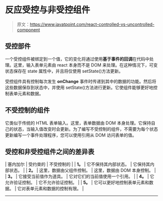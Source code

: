 # 反应受控与非受控组件

> 原文：<https://www.javatpoint.com/react-controlled-vs-uncontrolled-component>

## 受控部件

一个受控组件被绑定到一个值，它的变化将通过使用**基于事件的回调**在代码中处理。这里，输入表单元素由 react 本身而不是 DOM 来处理。在这种情况下，可变状态保存在 state 属性中，并且将仅使用 setState()方法更新。

受控组件具有控制每次发生 **onChange** 事件时传递到其中的数据的功能。然后将这些数据保存到状态中，并使用 setState()方法进行更新。它使组件能够更好地控制表单元素和数据。

## 不受控制的组件

它类似于传统的 HTML 表单输入。这里，表单数据由 DOM 本身处理。它保持自己的状态，当输入值改变时会更新。为了编写不受控制的组件，不需要为每个状态更新编写一个事件处理程序，您可以使用引用从 DOM 访问表单的值。

## 受控和非受控组件之间的差异表

| 塞内加尔 | 受约束的 | 不受控制的 |
| **1。** | 它不保持其内部状态。 | 它保持其内部状态。 |
| **2。** | 这里，数据由父组件控制。 | 这里，数据由 DOM 本身控制。 |
| **3。** | 它接受当前值作为道具。 | 它对它们的当前值使用一个引用。 |
| **4。** | 它允许验证控制。 | 它不允许验证控制。 |
| **5。** | 它可以更好地控制表单元素和数据。 | 它对表单元素和数据的控制有限。 |

* * *